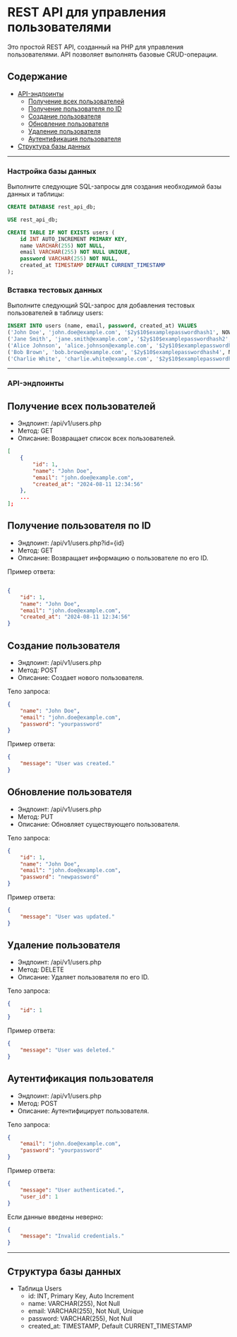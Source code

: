 # REST API для управления пользователями

Это простой REST API, созданный на PHP для управления пользователями. API позволяет выполнять базовые CRUD-операции.

## Содержание

- [API-эндпоинты](#api-эндпоинты)
  - [Получение всех пользователей](#получение-всех-пользователей)
  - [Получение пользователя по ID](#получение-пользователя-по-id)
  - [Создание пользователя](#создание-пользователя)
  - [Обновление пользователя](#обновление-пользователя)
  - [Удаление пользователя](#удаление-пользователя)
  - [Аутентификация пользователя](#аутентификация-пользователя)
- [Структура базы данных](#структура-базы-данных)

____

### Настройка базы данных

Выполните следующие SQL-запросы для создания необходимой базы данных и таблицы:

```sql
CREATE DATABASE rest_api_db;

USE rest_api_db;

CREATE TABLE IF NOT EXISTS users (
    id INT AUTO_INCREMENT PRIMARY KEY,
    name VARCHAR(255) NOT NULL,
    email VARCHAR(255) NOT NULL UNIQUE,
    password VARCHAR(255) NOT NULL,
    created_at TIMESTAMP DEFAULT CURRENT_TIMESTAMP
);
```

### Вставка тестовых данных

Выполните следующий SQL-запрос для добавления тестовых пользователей в таблицу users:
```sql
INSERT INTO users (name, email, password, created_at) VALUES
('John Doe', 'john.doe@example.com', '$2y$10$examplepasswordhash1', NOW()),
('Jane Smith', 'jane.smith@example.com', '$2y$10$examplepasswordhash2', NOW()),
('Alice Johnson', 'alice.johnson@example.com', '$2y$10$examplepasswordhash3', NOW()),
('Bob Brown', 'bob.brown@example.com', '$2y$10$examplepasswordhash4', NOW()),
('Charlie White', 'charlie.white@example.com', '$2y$10$examplepasswordhash5', NOW());
```

____

### API-эндпоинты <a name="api-эндпоинты"></a>

## Получение всех пользователей

* Эндпоинт: /api/v1/users.php
* Метод: GET
* Описание: Возвращает список всех пользователей.
```json
[
    {
        "id": 1,
        "name": "John Doe",
        "email": "john.doe@example.com",
        "created_at": "2024-08-11 12:34:56"
    },
    ...
];
```

## Получение пользователя по ID <a name="получение-пользователя-по-id"></a>
* Эндпоинт: /api/v1/users.php?id={id}
* Метод: GET
* Описание: Возвращает информацию о пользователе по его ID.

Пример ответа:
```json

{
    "id": 1,
    "name": "John Doe",
    "email": "john.doe@example.com",
    "created_at": "2024-08-11 12:34:56"
}
```

## Создание пользователя <a name="создание-пользователя"></a>

* Эндпоинт: /api/v1/users.php
* Метод: POST
* Описание: Создает нового пользователя.

Тело запроса:
```json
{
    "name": "John Doe",
    "email": "john.doe@example.com",
    "password": "yourpassword"
}
```

Пример ответа:

```json
{
    "message": "User was created."
}

```

## Обновление пользователя <a name="обновление-пользователя"></a>

* Эндпоинт: /api/v1/users.php
* Метод: PUT
* Описание: Обновляет существующего пользователя.

Тело запроса:

```json
{
    "id": 1,
    "name": "John Doe",
    "email": "john.doe@example.com",
    "password": "newpassword"
}

```
Пример ответа:
```json
{
    "message": "User was updated."
}

```

## Удаление пользователя <a name="удаление-пользователя"></a>

* Эндпоинт: /api/v1/users.php
* Метод: DELETE
* Описание: Удаляет пользователя по его ID.

Тело запроса:
```json
{
    "id": 1
}

```

Пример ответа:
```json
{
    "message": "User was deleted."
}

```

## Аутентификация пользователя <a name="аутентификация-пользователя"></a>

* Эндпоинт: /api/v1/users.php
* Метод: POST
* Описание: Аутентифицирует пользователя.

Тело запроса:
```json
{
    "email": "john.doe@example.com",
    "password": "yourpassword"
}

```

Пример ответа:
```json
{
    "message": "User authenticated.",
    "user_id": 1
}

```

Если данные введены неверно:
```json
{
    "message": "Invalid credentials."
}

```

____

## Структура базы данных <a name="структура-базы-данных"></a>

* Таблица Users
  * id: INT, Primary Key, Auto Increment
  * name: VARCHAR(255), Not Null
  * email: VARCHAR(255), Not Null, Unique
  * password: VARCHAR(255), Not Null
  * created_at: TIMESTAMP, Default CURRENT_TIMESTAMP


